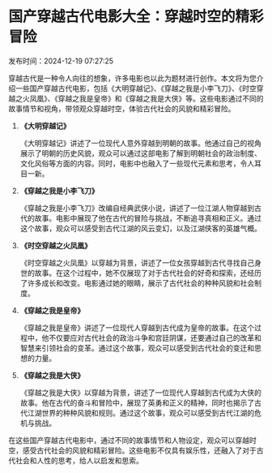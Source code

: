 # 国产穿越古代电影大全：穿越时空的精彩冒险

发布时间：2024-12-19 07:27:25

穿越古代是一种令人向往的想象，许多电影也以此为题材进行创作。本文将为您介绍一些国产穿越古代电影，包括《大明穿越记》、《穿越之我是小李飞刀》、《时空穿越之火凤凰》、《穿越之我是皇帝》和《穿越之我是大侠》等。这些电影通过不同的故事情节和视角，带领观众穿越时空，体验古代社会的风貌和精彩冒险。

1. **《大明穿越记》**

   《大明穿越记》讲述了一位现代人意外穿越到明朝的故事。他通过自己的视角展示了明朝的历史风貌，观众可以通过这部电影了解到明朝社会的政治制度、文化风俗等方面的内容。同时，电影中也融入了一些现代元素和思考，令人耳目一新。

2. **《穿越之我是小李飞刀》**

   《穿越之我是小李飞刀》改编自经典武侠小说，讲述了一位江湖人物穿越到古代的故事。电影中展现了他在古代的冒险与挑战，不断追寻真相和正义。通过这个故事，观众可以感受到古代江湖的风云变幻，以及江湖侠客的英雄气概。

3. **《时空穿越之火凤凰》**

   《时空穿越之火凤凰》以穿越为背景，讲述了一位女孩穿越到古代寻找自己身世的故事。在这个过程中，她不仅展现了对于古代社会的好奇和探索，还经历了许多成长和改变。电影通过她的眼睛，展示了古代社会的种种风貌和社会制度。

4. **《穿越之我是皇帝》**

   《穿越之我是皇帝》讲述了一位现代人穿越到古代成为皇帝的故事。在这个过程中，他不仅要应对古代社会的政治斗争和宫廷阴谋，还要通过自己的改革和智慧来引领社会的变革。通过这个故事，观众可以感受到古代社会的变迁和思想的力量。

5. **《穿越之我是大侠》**

   《穿越之我是大侠》以穿越为背景，讲述了一位现代人穿越到古代成为大侠的故事。他在古代的奋斗和冒险中，展现了英勇和正义的精神，同时也揭示了古代江湖世界的种种风貌和规则。通过这个故事，观众可以感受到古代江湖的危机与挑战。

在这些国产穿越古代电影中，通过不同的故事情节和人物设定，观众可以穿越时空，感受古代社会的风貌和精彩冒险。这些电影不仅具有娱乐性，还融入了对于古代社会和人性的思考，给人以启发和思索。